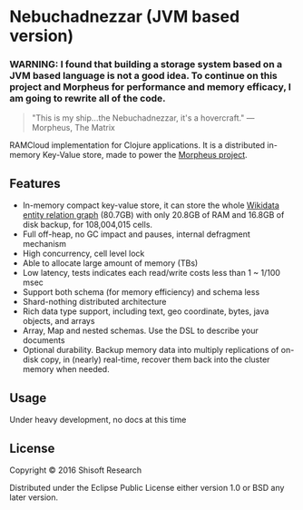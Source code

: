 # Nebuchadnezzar (JVM based version)

### WARNING: I found that building a storage system based on a JVM based language is not a good idea. To continue on this project and Morpheus for performance and memory efficacy, I am going to rewrite all of the code.

> "This is my ship...the Nebuchadnezzar, it's a hovercraft."
> ― Morpheus, The Matrix

RAMCloud implementation for Clojure applications.
It is a distributed in-memory Key-Value store, made to power the [Morpheus project](https://github.com/shisoft/Morpheus).

## Features

* In-memory compact key-value store, it can store the whole [Wikidata entity relation graph](https://dumps.wikimedia.org/wikidatawiki/entities/) (80.7GB) with only 20.8GB of RAM and 16.8GB of disk backup, for 108,004,015 cells.
* Full off-heap, no GC impact and pauses, internal defragment mechanism
* High concurrency, cell level lock
* Able to allocate large amount of memory (TBs)
* Low latency, tests indicates each read/write costs less than 1 ~ 1/100 msec
* Support both schema (for memory efficiency) and schema less
* Shard-nothing distributed architecture
* Rich data type support, including text, geo coordinate, bytes, java objects, and arrays
* Array, Map and nested schemas. Use the DSL to describe your documents
* Optional durability. Backup memory data into multiply replications of on-disk copy, in (nearly) real-time, recover them back into the cluster memory when needed.

## Usage

Under heavy development, no docs at this time

## License

Copyright © 2016 Shisoft Research

Distributed under the Eclipse Public License either version 1.0 or BSD any later version.
